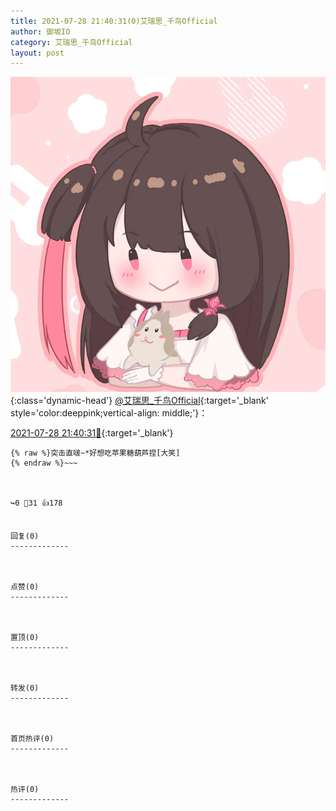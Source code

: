 ```yaml
---
title: 2021-07-28 21:40:31(0)艾瑞思_千鸟Official
author: 御坂IO
category: 艾瑞思_千鸟Official
layout: post
---
```


![img](/images/7e08840c56f251de28bdf766b647bd5fe9a5d50a.jpg){:class='dynamic-head'}
[@艾瑞思_千鸟Official](https://space.bilibili.com/1090010845/dynamic){:target='_blank' style='color:deeppink;vertical-align: middle;'}：

[2021-07-28 21:40:31🔗](https://t.bilibili.com/552509880068408176){:target='_blank'}

~~~
{% raw %}突击直啵~*好想吃苹果糖葫芦捏[大笑]
{% endraw %}~~~



↪️0 💬31 👍178


回复(0)
-------------



点赞(0)
-------------



置顶(0)
-------------



转发(0)
-------------



首页热评(0)
-------------



热评(0)
-------------



